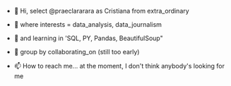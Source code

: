 - 👋 Hi, select @praeclararara as Cristiana from extra_ordinary
- 👀 where interests = data_analysis, data_journalism
- 🌱 and learning in 'SQL, PY, Pandas, BeautifulSoup"
- 💞️ group by collaborating_on (still too early)

- 📫 How to reach me... at the moment, I don't think anybody's looking for me

<!---
praeclararara/praeclararara is a ✨ special ✨ repository because its `README.md` (this file) appears on your GitHub profile.
You can click the Preview link to take a look at your changes.
--->
